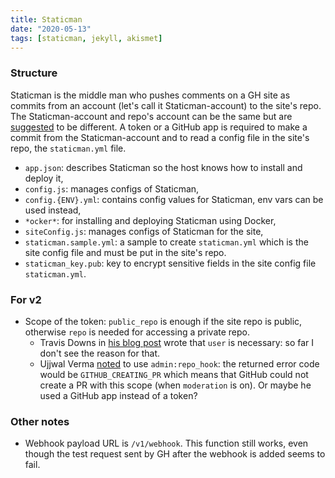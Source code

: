 ```yaml
---
title: Staticman
date: "2020-05-13"
tags: [staticman, jekyll, akismet]
---
```


### Structure
Staticman is the middle man who pushes comments on a GH site as commits from an account (let's call it Staticman-account) to the site's repo. The Staticman-account and repo's account can be the same but are [suggested][trav-downs-acc] to be different. A token or a GitHub app is required to make a commit from the Staticman-account and to read a config file in the site's repo, the `staticman.yml` file.

- `app.json`: describes Staticman so the host knows how to install and deploy it,
- `config.js`: manages configs of Staticman,
- `config.{ENV}.yml`: contains config values for Staticman, env vars can be used instead,
- `*ocker*`: for installing and deploying Staticman using Docker,
- `siteConfig.js`: manages configs of Staticman for the site,
- `staticman.sample.yml`: a sample to create `staticman.yml` which is the site config file and must be put in the site's repo.
- `staticman_key.pub`: key to encrypt sensitive fields in the site config file `staticman.yml`.

### For v2
- Scope of the token: `public_repo` is enough if the site repo is public, otherwise `repo` is needed for accessing a private repo.
  - Travis Downs in [his blog post][trav-downs-token] wrote that `user` is necessary: so far I don't see the reason for that.
  - Ujjwal Verma [noted][ujjwal96-token] to use `admin:repo_hook`: the returned error code would be `GITHUB_CREATING_PR` which means that GitHub could not create a PR with this scope (when `moderation` is on). Or maybe he used a GitHub app instead of a token?

### Other notes
- Webhook payload URL is `/v1/webhook`. This function still works, even though the test request sent by GH after the webhook is added seems to fail.

[trav-downs-acc]: https://travisdowns.github.io/blog/2020/02/05/now-with-comments.html#set-up-github-bot-account
[trav-downs-token]: https://travisdowns.github.io/blog/2020/02/05/now-with-comments.html#generate-personal-access-token
[ujjwal96-token]: https://gist.github.com/ujjwal96/70eabafefa8c2e3f5fa900f352f16c5e
